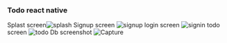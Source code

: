 ### Todo react native
Splast screen![splash](https://github.com/Chandanjanardan/reactNativeTodo/assets/73379696/7b25a4ee-e857-4c6c-a652-bc500028b122)
Signup screen ![signup](https://github.com/Chandanjanardan/reactNativeTodo/assets/73379696/5f7f9505-86f0-4e86-925f-ac8492a2e705)
login screen ![signin](https://github.com/Chandanjanardan/reactNativeTodo/assets/73379696/98fa4741-adda-465f-badf-3cd4a3fb70b7)
 todo screen ![todo](https://github.com/Chandanjanardan/reactNativeTodo/assets/73379696/c6b01055-3cde-4038-ac9f-2a830ddc71ff)
Db screenshot ![Capture](https://github.com/Chandanjanardan/reactNativeTodo/assets/73379696/ba2f2b94-4bc3-4f41-a4d1-022c804a06f1)

